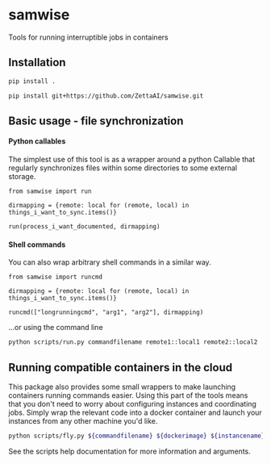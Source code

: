 # samwise
Tools for running interruptible jobs in containers

## Installation
```bash
pip install .
```
```bash
pip install git+https://github.com/ZettaAI/samwise.git
```

## Basic usage - file synchronization
#### Python callables
The simplest use of this tool is as a wrapper around a python Callable that regularly synchronizes files within some directories to some external storage.
```python3
from samwise import run

dirmapping = {remote: local for (remote, local) in things_i_want_to_sync.items()}

run(process_i_want_documented, dirmapping)
```

#### Shell commands
You can also wrap arbitrary shell commands in a similar way.
```python3
from samwise import runcmd

dirmapping = {remote: local for (remote, local) in things_i_want_to_sync.items()}

runcmd(["longrunningcmd", "arg1", "arg2"], dirmapping)
```

...or using the command line
```bash
python scripts/run.py commandfilename remote1::local1 remote2::local2
```

## Running compatible containers in the cloud
This package also provides some small wrappers to make launching containers running commands easier. Using this part of the tools means that you don't need to worry about configuring instances and coordinating jobs. Simply wrap the relevant code into a docker container and launch your instances from any other machine you'd like.
```bash
python scripts/fly.py ${commandfilename} ${dockerimage} ${instancename}
```

See the scripts help documentation for more information and arguments.
